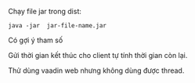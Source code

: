 Chạy file jar trong dist: 

```java -jar  jar-file-name.jar```

Có gợi ý tham số

Gửi thời gian kết thúc cho client tự tính thời gian còn lại.

Thử dùng vaadin web nhưng không dùng được thread.
